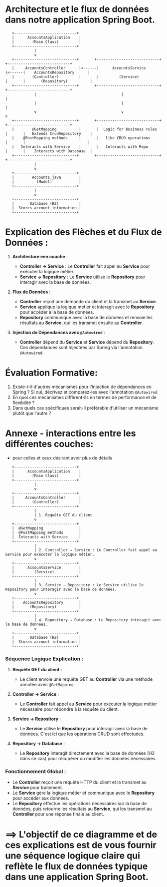 # Architecture et le flux de données dans notre application Spring Boot.


```plaintext
   +----------------------------+
   |      AccountsApplication    |
   |        (Main Class)         |
   +----------------------------+
             |
             v
   +----------------------------+       +----------------------------+       +----------------------------+
   |     AccountsController      |<------|      AccountsService       |<------|    AccountsRepository      |
   |        (Controller)         |       |         (Service)          |       |       (Repository)          |
   +----------------------------+       +----------------------------+       +----------------------------+
             |                                      |                                      |
             |                                      |                                      |
             v                                      v                                      v
   +----------------------------+       +----------------------------+       +----------------------------+
   |        @GetMapping          |       |  Logic for business rules  |       |   Extends CrudRepository    |
   |    @PostMapping methods     |       |   like CRUD operations     |       |                            |
   |   Interacts with Service    |       |   Interacts with Repo      |       |    Interacts with Database  |
   +----------------------------+       +----------------------------+       +----------------------------+
             |
             v
   +----------------------------+
   |        Accounts.java        |
   |          (Model)            |
   +----------------------------+
             |
             v
   +----------------------------+
   |       Database (H2)         |
   |  Stores account information |
   +----------------------------+
```

# Explication des Flèches et du Flux de Données :

1. **Architecture een couche** :
   - **Controller → Service** : Le **Controller** fait appel au **Service** pour exécuter la logique métier.
   - **Service → Repository** : Le **Service** utilise le **Repository** pour interagir avec la base de données.
 

3. **Flux de Données** :
   - **Controller** reçoit une demande du client et la transmet au **Service**.
   - **Service** applique la logique métier et interagit avec le **Repository** pour accéder à la base de données.
   - **Repository** communique avec la base de données et renvoie les résultats au **Service**, qui les transmet ensuite au **Controller**.

4. **Injection de Dépendances avec `@Autowired`** :
   - **Controller** dépend du **Service** et **Service** dépend du **Repository**. Ces dépendances sont injectées par Spring via l'annotation `@Autowired`.



# Évaluation Formative:

1. Existe-t-il d'autres mécanismes pour l'injection de dépendances en Spring ? Si oui, décrivez et comparez-les avec l'annotation `@Autowired`.
2. En quoi ces mécanismes diffèrent-ils en termes de performance et de flexibilité ?
3. Dans quels cas spécifiques serait-il préférable d'utiliser un mécanisme plutôt que l'autre ?



# Annexe - interactions entre les différentes couches:

- pour celles et ceux désirant avoir plus de détails
  
```plaintext
   +----------------------------+
   |      AccountsApplication    |
   |        (Main Class)         |
   +----------------------------+
             |
             v
   +----------------------------+
   |     AccountsController      |
   |        (Controller)         |
   +----------------------------+
             |
             | 1. Requête GET du client
             v
   +----------------------------+
   |  @GetMapping                |
   |  @PostMapping methods       |
   |  Interacts with Service     |
   +----------------------------+
             |
             | 2. Controller → Service : Le Controller fait appel au Service pour exécuter la logique métier.
             v
   +----------------------------+
   |      AccountsService        |
   |         (Service)           |
   +----------------------------+
             |
             | 3. Service → Repository : Le Service utilise le Repository pour interagir avec la base de données.
             v
   +----------------------------+
   |    AccountsRepository       |
   |       (Repository)          |
   +----------------------------+
             |
             | 4. Repository → Database : Le Repository interagit avec la base de données.
             v
   +----------------------------+
   |       Database (H2)         |
   |  Stores account information |
   +----------------------------+
```

### Séquence Logique Explication :

1. **Requête GET du client** :
   - Le client envoie une requête GET au **Controller** via une méthode annotée avec `@GetMapping`.

2. **Controller → Service** :
   - Le **Controller** fait appel au **Service** pour exécuter la logique métier nécessaire pour répondre à la requête du client.

3. **Service → Repository** :
   - Le **Service** utilise le **Repository** pour interagir avec la base de données. C'est ici que les opérations CRUD sont effectuées.

4. **Repository → Database** :
   - Le **Repository** interagit directement avec la base de données (H2 dans ce cas) pour récupérer ou modifier les données nécessaires.

### Fonctionnement Global :

- Le **Controller** reçoit une requête HTTP du client et la transmet au **Service** pour traitement.
- Le **Service** gère la logique métier et communique avec le **Repository** pour accéder aux données.
- Le **Repository** effectue les opérations nécessaires sur la base de données, puis retourne les résultats au **Service**, qui les transmet au **Controller** pour une réponse finale au client.

# ==> L'objectif de ce diagramme et de ces explications est de vous fournir une séquence logique claire qui reflète le flux de données typique dans une application Spring Boot.
